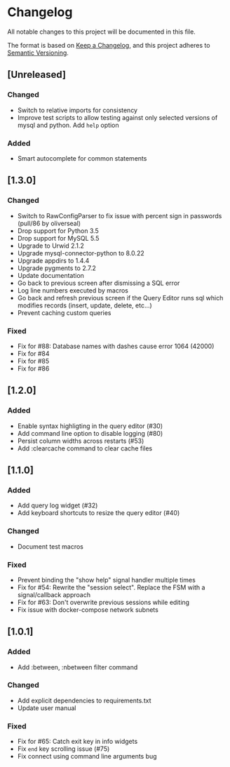 # Changelog
All notable changes to this project will be documented in this file.

The format is based on [Keep a Changelog](https://keepachangelog.com/en/1.0.0/),
and this project adheres to [Semantic Versioning](https://semver.org/spec/v2.0.0.html).

## [Unreleased]
### Changed
- Switch to relative imports for consistency
- Improve test scripts to allow testing against only selected versions of mysql and python. Add `help` option

### Added
- Smart autocomplete for common statements

## [1.3.0]

### Changed
- Switch to RawConfigParser to fix issue with percent sign in passwords (pull/86 by oliverseal)
- Drop support for Python 3.5
- Drop support for MySQL 5.5
- Upgrade to Urwid 2.1.2
- Upgrade mysql-connector-python to 8.0.22
- Upgrade appdirs to 1.4.4
- Upgrade pygments to 2.7.2
- Update documentation
- Go back to previous screen after dismissing a SQL error
- Log line numbers executed by macros
- Go back and refresh previous screen if the Query Editor runs sql which modifies records (insert, update, delete, etc...)
- Prevent caching custom queries

### Fixed
- Fix for #88: Database names with dashes cause error 1064 (42000)
- Fix for #84
- Fix for #85
- Fix for #86

## [1.2.0]

### Added
- Enable syntax highligting in the query editor (#30)
- Add command line option to disable logging (#80)
- Persist column widths across restarts (#53)
- Add :clearcache command to clear cache files

## [1.1.0]

### Added
- Add query log widget (#32)
- Add keyboard shortcuts to resize the query editor (#40)

### Changed
- Document test macros

### Fixed
- Prevent binding the "show help" signal handler multiple times
- Fix for #54: Rewrite the "session select". Replace the FSM with a signal/callback approach
- Fix for #63: Don't overwrite previous sessions while editing
- Fix issue with docker-compose network subnets

## [1.0.1]

### Added
- Add :between, :nbetween filter command

### Changed
- Add explicit dependencies to requirements.txt
- Update user manual

### Fixed
- Fix for #65: Catch exit key in info widgets
- Fix `end` key scrolling issue (#75)
- Fix connect using command line arguments bug
